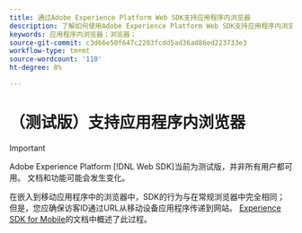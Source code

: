 ```yaml
---
title: 通过Adobe Experience Platform Web SDK支持应用程序内浏览器
description: 了解如何使用Adobe Experience Platform Web SDK支持应用程序内浏览器。
keywords: 应用程序内浏览器；浏览器；
source-git-commit: c3d66e50f647c2203fcdd5ad36ad86ed223733e3
workflow-type: tm+mt
source-wordcount: '110'
ht-degree: 8%

---
```



# （测试版）支持应用程序内浏览器

>[!IMPORTANT]
>
>Adobe Experience Platform [!DNL Web SDK]当前为测试版，并非所有用户都可用。 文档和功能可能会发生变化。

在嵌入到移动应用程序中的浏览器中，SDK的行为与在常规浏览器中完全相同；但是，您应确保访客ID通过URL从移动设备应用程序传递到网站。 [Experience SDK for Mobile](https://experienceleague.adobe.com/docs/mobile-services/ios/sdk-reference-ios/hybrid-app.html)的文档中概述了此过程。
